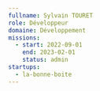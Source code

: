 ```yaml
---
fullname: Sylvain TOURET 
role: Développeur
domaine: Développement
missions:
  - start: 2022-09-01
    end: 2023-02-01
    status: admin
startups:
  - la-bonne-boite
---
```


